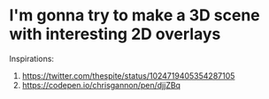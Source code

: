 # I'm gonna try to make a 3D scene with interesting 2D overlays

Inspirations:

1. https://twitter.com/thespite/status/1024719405354287105
1. https://codepen.io/chrisgannon/pen/djjZBq

